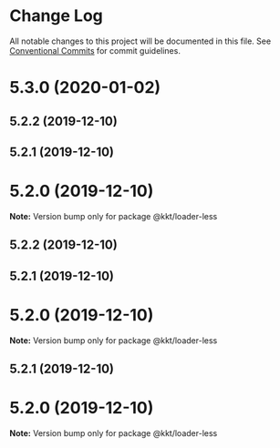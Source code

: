 # Change Log

All notable changes to this project will be documented in this file.
See [Conventional Commits](https://conventionalcommits.org) for commit guidelines.

# 5.3.0 (2020-01-02)



## 5.2.2 (2019-12-10)



## 5.2.1 (2019-12-10)



# 5.2.0 (2019-12-10)

**Note:** Version bump only for package @kkt/loader-less





## 5.2.2 (2019-12-10)



## 5.2.1 (2019-12-10)



# 5.2.0 (2019-12-10)

**Note:** Version bump only for package @kkt/loader-less





## 5.2.1 (2019-12-10)



# 5.2.0 (2019-12-10)

**Note:** Version bump only for package @kkt/loader-less
